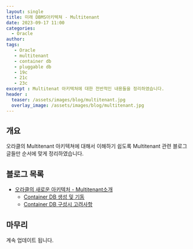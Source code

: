 ```yaml
---
layout: single
title: 미래 DBMS아키텍쳐 - Multitenant 
date: 2023-09-17 11:00
categories: 
  - Oracle
author: 
tags: 
   - Oracle
   - multitenant
   - container db
   - pluggable db
   - 19c
   - 21c
   - 23c
excerpt : Multitenat 아키텍쳐에 대한 전반적인 내용들을 정리하였습니다.
header :
  teaser: /assets/images/blog/multitenant.jpg
  overlay_image: /assets/images/blog/multitenant.jpg
---
```


## 개요 
오라클의 Multitenant 아키텍쳐에 대해서 이해하기 쉽도록 Multitenant 관련 블로그 글들만 순서에 맞게 정리하였습니다. 

## 블로그 목록

- [오라클의 새로운 아키텍처 - Multitenant소개](/blog/oracle/What-is-the-multitenant)
  - [Container DB 생성 및 기동](/blog/oracle/how-to-create-containerdb)
  - [Container DB 구성시 고려사항](/blog/oracle/consideration-for-containerdb)

## 마무리 
계속 업데이트 됩니다.